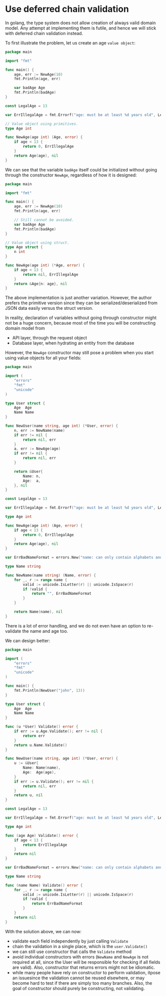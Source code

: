# Use deferred chain validation


In golang, the type system does not allow creation of always valid domain model. Any attempt at implementing them is futile, and hence we will stick with deferred chain validation instead.


To first illustrate the problem, let us create an age `value object`:


```go
package main

import "fmt"

func main() {
	age, err := NewAge(10)
	fmt.Println(age, err)

	var badAge Age
	fmt.Println(badAge)
}

const LegalAge = 13

var ErrIllegalAge = fmt.Errorf("age: must be at least %d years old", LegalAge)

// Value object using primitives.
type Age int

func NewAge(age int) (Age, error) {
	if age < 13 {
		return 0, ErrIllegalAge
	}
	return Age(age), nil
}
```

We can see that the variable `badAge` itself could be initialized without going through the constructor `NewAge`, regardless of how it is designed:

```go
package main

import "fmt"

func main() {
	age, err := NewAge(10)
	fmt.Println(age, err)

	// Still cannot be avoided.
	var badAge Age
	fmt.Println(badAge)
}

// Value object using struct.
type Age struct {
	n int
}

func NewAge(age int) (*Age, error) {
	if age < 13 {
		return nil, ErrIllegalAge
	}
	return &Age{n: age}, nil
}
```

The above implementation is just another variation. However, the author prefers the primitive version since they can be serialized/deserialized from JSON data easily versus the struct version.

In reality, declaration of variables without going through constructor might not be a huge concern, because most of the time you will be constructing domain model from
- API layer, through the request object
- Database layer, when hydrating an entity from the database

However, the `NewAge` constructor may still pose a problem when you start using value objects for all your fields:


```go
package main

import (
	"errors"
	"fmt"
	"unicode"
)

type User struct {
	Age  Age
	Name Name
}

func NewUser(name string, age int) (*User, error) {
	n, err := NewName(name)
	if err != nil {
		return nil, err
	}
	a, err := NewAge(age)
	if err != nil {
		return nil, err
	}

	return &User{
		Name: n,
		Age:  a,
	}, nil
}

const LegalAge = 13

var ErrIllegalAge = fmt.Errorf("age: must be at least %d years old", LegalAge)

type Age int

func NewAge(age int) (Age, error) {
	if age < 13 {
		return 0, ErrIllegalAge
	}
	return Age(age), nil
}

var ErrBadNameFormat = errors.New("name: can only contain alphabets and/or spaces")

type Name string

func NewName(name string) (Name, error) {
	for _, r := range name {
		valid := unicode.IsLetter(r) || unicode.IsSpace(r)
		if !valid {
			return "", ErrBadNameFormat
		}
	}

	return Name(name), nil
}
```

There is a lot of error handling, and we do not even have an option to re-validate the name and age too.

We can design better:

```go
package main

import (
	"errors"
	"fmt"
	"unicode"
)

func main() {
	fmt.Println(NewUser("john", 13))
}

type User struct {
	Age  Age
	Name Name
}

func (u *User) Validate() error {
	if err := u.Age.Validate(); err != nil {
		return err
	}
	return u.Name.Validate()
}

func NewUser(name string, age int) (*User, error) {
	u := &User{
		Name: Name(name),
		Age:  Age(age),
	}
	if err := u.Validate(); err != nil {
		return nil, err
	}
	return u, nil
}

const LegalAge = 13

var ErrIllegalAge = fmt.Errorf("age: must be at least %d years old", LegalAge)

type Age int

func (age Age) Validate() error {
	if age < 13 {
		return ErrIllegalAge
	}
	return nil
}

var ErrBadNameFormat = errors.New("name: can only contain alphabets and/or spaces")

type Name string

func (name Name) Validate() error {
	for _, r := range name {
		valid := unicode.IsLetter(r) || unicode.IsSpace(r)
		if !valid {
			return ErrBadNameFormat
		}
	}
	return nil
}
```

With the solution above, we can now:
- validate each field independently by just calling `Validate`
- chain the validation in a single place, which is the `user.Validate()`
- we can still use constructor that calls the `Validate` method
- avoid individual constructors with errors (`NewName` and `NewAge` is not required at all, since the User will be responsible for checking if all fields are valid). Also, constructor that returns errors might not be idiomatic.
- while many people have rely on constructor to perform validation, itpose an issuesince the validation cannot be reused elsewhere, or may become hard to test if there are simply too many branches. Also, the goal of constructor should purely be constructing, not validating.
